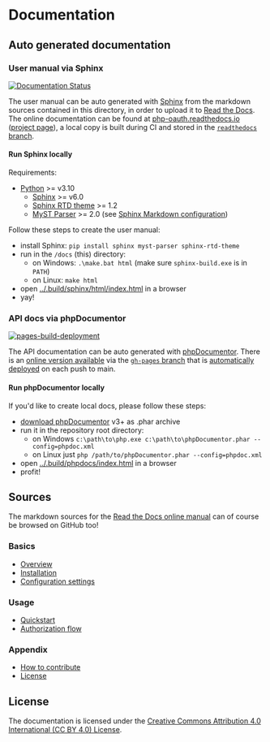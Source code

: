 # Documentation

## Auto generated documentation

### User manual via Sphinx

[![Documentation Status](https://readthedocs.org/projects/php-oauth/badge/?version=main)](https://php-oauth.readthedocs.io/en/main/?badge=main)

The user manual can be auto generated with [Sphinx](https://www.sphinx-doc.org) from the markdown sources contained in this directory, in order to upload it to [Read the Docs](https://readthedocs.org).
The online documentation can be found at [php-oauth.readthedocs.io](https://php-oauth.readthedocs.io/en/main/) ([project page](https://readthedocs.org/projects/php-oauth/)), a local copy is built during CI and stored in the [`readthedocs` branch](https://github.com/chillerlan/php-oauth/tree/readthedocs).


#### Run Sphinx locally

Requirements:

- [Python](https://www.python.org/downloads/) >= v3.10
  - [Sphinx](https://www.sphinx-doc.org/en/master/usage/installation.html) >= v6.0
  - [Sphinx RTD theme](https://pypi.org/project/sphinx-rtd-theme/) >= 1.2
  - [MyST Parser](https://myst-parser.readthedocs.io/en/latest/intro.html) >= 2.0 (see [Sphinx Markdown configuration](https://www.sphinx-doc.org/en/master/usage/markdown.html#markdown))

Follow these steps to create the user manual:

- install Sphinx: `pip install sphinx myst-parser sphinx-rtd-theme`
- run in the `/docs` (this) directory:
  - on Windows: `.\make.bat html` (make sure `sphinx-build.exe` is in `PATH`)
  - on Linux: `make html`
- open [../.build/sphinx/html/index.html](../.build/sphinx/html/index.html) in a browser
- yay!


### API docs via phpDocumentor

[![pages-build-deployment](https://github.com/chillerlan/php-oauth/actions/workflows/pages/pages-build-deployment/badge.svg?branch=gh-pages)](https://github.com/chillerlan/php-oauth/actions/workflows/pages/pages-build-deployment)

The API documentation can be auto generated with [phpDocumentor](https://www.phpdoc.org/).
There is an [online version available](https://chillerlan.github.io/php-qrcode/) via the [`gh-pages` branch](https://github.com/chillerlan/php-qrcode/tree/gh-pages)
that is [automatically deployed](https://github.com/chillerlan/php-qrcode/deployments) on each push to main.


#### Run phpDocumentor locally

If you'd like to create local docs, please follow these steps:

- [download phpDocumentor](https://github.com/phpDocumentor/phpDocumentor/releases) v3+ as .phar archive
- run it in the repository root directory:
  - on Windows `c:\path\to\php.exe c:\path\to\phpDocumentor.phar --config=phpdoc.xml`
  - on Linux just `php /path/to/phpDocumentor.phar --config=phpdoc.xml`
- open [../.build/phpdocs/index.html](../.build/phpdocs/index.html) in a browser
- profit!


## Sources

The markdown sources for the [Read the Docs online manual](https://php-oauth.readthedocs.io) can of course be browsed on GitHub too!


### Basics

- [Overview](./Basics/Overview.md)
- [Installation](./Basics/Installation.md)
- [Configuration settings](./Basics/Configuration-settings.md)


### Usage

- [Quickstart](./Usage/Quickstart.md)
- [Authorization flow](./Usage/Authorization.md)


### Appendix

- [How to contribute](./Appendix/Contribute.md)
- [License](./Appendix/License.rst)


## License

The documentation is licensed under the [Creative Commons Attribution 4.0 International (CC BY 4.0) License](https://creativecommons.org/licenses/by/4.0/).
